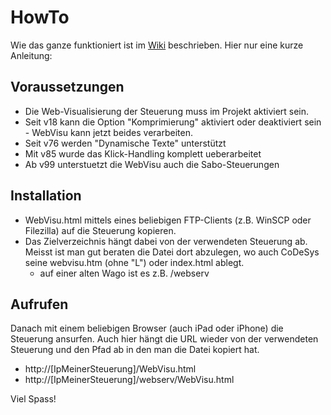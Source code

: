 # HowTo
Wie das ganze funktioniert ist im [Wiki](http://sourceforge.net/p/webvisu/wiki/Home/) beschrieben. Hier nur eine kurze Anleitung:

## Voraussetzungen
- Die Web-Visualisierung der Steuerung muss im Projekt aktiviert sein. 
- Seit v18 kann die Option "Komprimierung" aktiviert oder deaktiviert sein - WebVisu kann jetzt beides verarbeiten. 
- Seit v76 werden "Dynamische Texte" unterstützt
- Mit v85 wurde das Klick-Handling komplett ueberarbeitet
- Ab v99 unterstuetzt die WebVisu auch die Sabo-Steuerungen

## Installation
- WebVisu.html mittels eines beliebigen FTP-Clients (z.B. WinSCP oder Filezilla) auf die Steuerung kopieren.
- Das Zielverzeichnis hängt dabei von der verwendeten Steuerung ab.
  Meisst ist man gut beraten die Datei dort abzulegen, wo auch CoDeSys seine webvisu.htm (ohne "L") oder index.html ablegt.
  - auf einer alten Wago ist es z.B. /webserv

## Aufrufen
Danach mit einem beliebigen Browser (auch iPad oder iPhone) die Steuerung ansurfen.
Auch hier hängt die URL wieder von der verwendeten Steuerung und den Pfad ab in den man die Datei kopiert hat.
- http://[IpMeinerSteuerung]/WebVisu.html
- http://[IpMeinerSteuerung]/webserv/WebVisu.html

Viel Spass!
